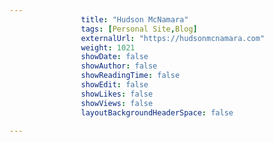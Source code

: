 ---
                title: "Hudson McNamara"
                tags: [Personal Site,Blog]
                externalUrl: "https://hudsonmcnamara.com"
                weight: 1021
                showDate: false
                showAuthor: false
                showReadingTime: false
                showEdit: false
                showLikes: false
                showViews: false
                layoutBackgroundHeaderSpace: false
                ---

